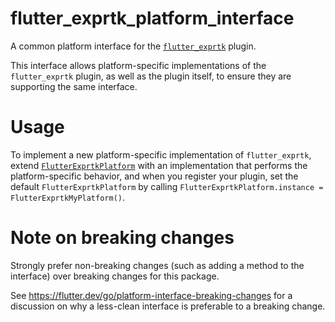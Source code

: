 # flutter_exprtk_platform_interface

A common platform interface for the [`flutter_exprtk`][1] plugin.

This interface allows platform-specific implementations of the `flutter_exprtk`
plugin, as well as the plugin itself, to ensure they are supporting the
same interface.

# Usage

To implement a new platform-specific implementation of `flutter_exprtk`, extend
[`FlutterExprtkPlatform`][2] with an implementation that performs the
platform-specific behavior, and when you register your plugin, set the default
`FlutterExprtkPlatform` by calling
`FlutterExprtkPlatform.instance = FlutterExprtkMyPlatform()`.

# Note on breaking changes

Strongly prefer non-breaking changes (such as adding a method to the interface)
over breaking changes for this package.

See https://flutter.dev/go/platform-interface-breaking-changes for a discussion
on why a less-clean interface is preferable to a breaking change.

[1]: ../flutter_exprtk
[2]: lib/src/flutter_exprtk_platform_interface.dart